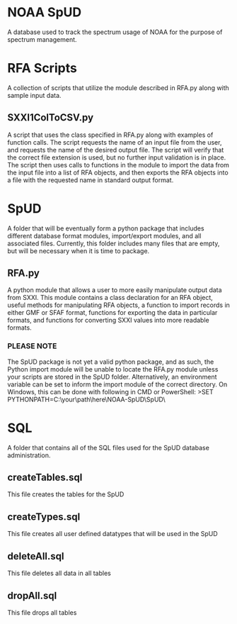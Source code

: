 # NOAA SpUD #
A database used to track the spectrum usage of NOAA for the purpose of spectrum management.

# RFA Scripts
A collection of scripts that utilize the module described in RFA.py along with sample input data.

## SXXI1ColToCSV.py
A script that uses the class specified in RFA.py along with examples of function calls. The script requests the name of an input file from the user, and requests the name of the desired output file. The script will verify that the correct file extension is used, but no further input validation is in place. The script then uses calls to functions in the module to import the data from the input file into a list of RFA objects, and then exports the RFA objects into a file with the requested name in standard output format.

# SpUD
A folder that will be eventually form a python package that includes different database format modules, import/export modules, and all associated files. Currently, this folder includes many files that are empty, but will be necessary when it is time to package.

## RFA.py
A python module that allows a user to more easily manipulate output data from SXXI. This module contains a class declaration for an RFA object, useful methods for manipulating RFA objects, a function to import records in either GMF or SFAF format, functions for exporting the data in particular formats, and functions for converting SXXI values into more readable formats.
### PLEASE NOTE ###
The SpUD package is not yet a valid python package, and as such, the Python import module will be unable to locate the RFA.py module unless your scripts are stored in the SpUD folder. Alternatively, an environment variable can be set to inform the import module of the correct directory. On Windows, this can be done with following in CMD or PowerShell: >SET PYTHONPATH=C:\your\path\here\NOAA-SpUD\SpUD\

# SQL
A folder that contains all of the SQL files used for the SpUD database administration.

## createTables.sql
This file creates the tables for the SpUD

## createTypes.sql
This file creates all user defined datatypes that will be used in the SpUD

## deleteAll.sql
This file deletes all data in all tables

## dropAll.sql
This file drops all tables